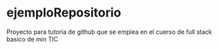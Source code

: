 # ejemploRepositorio
Proyecto para tutoria de github
que se emplea en el cuerso de full stack basico de min TIC
